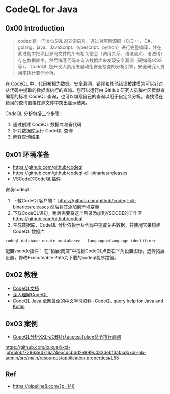 # CodeQL for Java

## 0x00 Introduction
 
>codeql是一门类似SQL的查询语言，通过对项目源码（C/C++、C#、golang、java、JavaScript、typescript、python）进行完整编译，并在此过程中把项目源码文件的所有相关信息（调用关系、语法语义、语法树）存在数据库中，然后编写代码查询该数据库来发现安全漏洞（硬编码/XSS等）。 CodeQL 是开发人员用来自动化安全检查的分析引擎，安全研究人员用来执行变体分析。

在 CodeQL 中，代码被视为数据。安全漏洞、错误和其他错误被建模为可以针对从代码中提取的数据库执行的查询。您可以运行由 GitHub 研究人员和社区贡献者编写的标准 CodeQL 查询，也可以编写自己的查询以用于自定义分析。查找潜在错误的查询直接在源文件中突出显示结果。

CodeQL 分析包括三个步骤：

1. 通过创建 CodeQL 数据库准备代码  
2. 针对数据库运行 CodeQL 查询
3. 解释查询结果


## 0x01 环境准备

- https://github.com/github/codeql
- https://github.com/github/codeql-cli-binaries/releases
- VSCode的CodeQL插件

安装codeql： 

1. 下载CodeQL客户端：
https://github.com/github/codeql-cli-binaries/releases 然后将其添加到环境变量
2. 下载CodeQL语句，稍后需要将这个目录添加到VSCODE的工作区 https://github.com/github/codeql
3. 生成数据库，CodeQL 分析依赖于从代码中提取关系数据，并使用它来构建CodeQL 数据库
```
codeql database create <database> --language=<language-identifier>
```

配置vscode插件：
在“拓展:商店”中找到CodeQL点击右下角设置图标，选择拓展设置，修改Executeable Path为下载的codeql程序路径。

## 0x02 教程

- [CodeQL文档](https://docs.github.com/en/code-security/codeql-cli)
- [深入理解CodeQL](https://github.com/ASTTeam/CodeQL)
- [CodeQL Java 全网最全的中文学习资料](https://github.com/SummerSec/learning-codeql)
-[CodeQL query help for Java and Kotlin](https://codeql.github.com/codeql-query-help/java/)


## 0x03 案例

- [CodeQL分析XXL-JOB默认accessToken命令执行漏洞](https://mp.weixin.qq.com/s/AMqymFxASgKCUYZQAB8Nzw)

https://github.com/xuxueli/xxl-job/blob/72963e4716a74eacdcbdd2e999c433debf3afaa3/xxl-job-admin/src/main/resources/application.properties#L55

## Ref
- https://pipeline8.com/?p=146